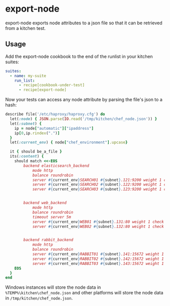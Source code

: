# export-node

export-node exports node attributes to a json file so that it can be retrieved from a kitchen test.

## Usage

Add the export-node cookbook to the end of the runlist in your kitchen suites:

```yaml
suites:
  - name: my-suite
    run_list:
      - recipe[cookbook-under-test]
      - recipe[export-node]
```

Now your tests can access any node attribute by parsing the file's json to a hash:

```ruby
describe file('/etc/haproxy/haproxy.cfg') do
  let(:node) { JSON.parse(IO.read('/tmp/kitchen/chef_node.json')) }
  let(:subnet) {
    ip = node["automatic"]["ipaddress"]
    ip[0,ip.rindex(".")]
  }
  let(:current_env) { node["chef_environment"].upcase}

  it { should be_a_file }
  its(:content) {
    should match <<-EOS
        backend elasticsearch_backend
            mode http
            balance roundrobin
            server #{current_env}SEARCH01 #{subnet}.121:9200 weight 1 check port 9200
            server #{current_env}SEARCH02 #{subnet}.122:9200 weight 1 check port 9200
            server #{current_env}SEARCH03 #{subnet}.123:9200 weight 1 check port 9200


        backend web_backend
            mode http
            balance roundrobin
            timeout server 5m
            server #{current_env}WEB01 #{subnet}.131:80 weight 1 check port 80
            server #{current_env}WEB02 #{subnet}.132:80 weight 1 check port 80


        backend rabbit_backend
            mode http
            balance roundrobin
            server #{current_env}RABBIT01 #{subnet}.141:15672 weight 1 check port 15672
            server #{current_env}RABBIT02 #{subnet}.142:15672 weight 1 check port 15672
            server #{current_env}RABBIT03 #{subnet}.143:15672 weight 1 check port 15672
    EOS
  }
end
```

Windows instances will store the node data in `%TEMP%\kitchen\chef_node.json` and other platforms will store the node data in `/tmp/kitchen/chef_node.json`.